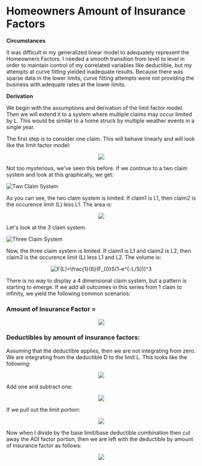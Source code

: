 # Homeowners Amount of Insurance Factors

__Circumstances__

It was difficult in my generalized linear model to adequately represent the Homeowners Factors.  I needed a smooth transition from level to level in order to maintain control of my correlated variables like deductible, but my attempts at curve fitting yielded inadequate results.  Because there was sparse data in the lower limits, curve fitting attempts were not providing the business with adequate rates at the lower limits.  

__Derivation__

We begin with the assumptions and derivation of the limit factor model.  Then we will extend it to a system where multiple claims may occur limited by L.  This would be similar to a home struck by multiple weather events in a single year.  

The first step is to consider one claim.  This will behave linearly and will look like the limit factor model:
<div align="center"><img src="https://latex.codecogs.com/gif.latex?F(L)=F_{0}S(1-e^{-L/S})" /></div>

Not too mysterious, we've seen this before.  If we continue to a two claim system and look at this graphically, we get:

![Two Claim System](images/two_claim_system.png)

As you can see, the two claim system is limited.  If claim1 is L1, then claim2 is the occurence limit (L) less L1.  The area is:

<div align="center"><img src="https://latex.codecogs.com/gif.latex?F(L)=\frac{1}{2}(F_{0}S(1-e^{-L/S}))^2" /></div>

Let's look at the 3 claim system.  

![Three Claim System](images/three_claim_system.png)

Now, the three claim system is limited.  If claim1 is L1 and claim2 is L2, then claim3 is the occurence limit (L) less L1 and L2.  The volume is:

<div align="center"><img src="https://latex.codecogs.com/gif.latex?F(L)=\frac{1}{6}(F_{0}S(1-e^{-L/S}))^3" title="F(L)=\frac{1}{6}(F_{0}S(1-e^{-L/S}))^3" /></div>

There is no way to display a 4 dimensional claim system, but a pattern is starting to emerge.  If we add all outcomes in this series from 1 claim to infinity, we yield the following common scenarios:

### Amount of Insurance Factor = 
<div align="center"><img src="https://latex.oncodecogs.com/png.image?AOI-Factor=\frac{(e^{F_{0}S(1-e^{(\frac{-L}{S}))}}-1)}{(e^{F_{0}S(1-e^{(\frac{-L_b}{S})})}-1)}"/></div>



### Deductibles by amount of insurance factors: 
Assuming that the deductible applies, then we are not integrating from zero.  We are integrating from the deductible D to the limit L.  This looks like the following:

<div align="center"><img src="https://latex.codecogs.com/svg.image?e^{(F_{0}S(1-e^{-L/S}))}-e^{(F_{0}S(1-e^{-D/S}))}"  /></div>

Add one and subtract one:
<div align="center"><img src="https://latex.codecogs.com/svg.image?e^{(F_{0}S(1-e^{-L/S}))}-1&plus;1-e^{(F_{0}S(1-e^{-D/S}))}"  /></div>

If we pull out the limit portion:
<div align="center"><img src="https://latex.codecogs.com/svg.image?(e^{(F_{0}S(1-e^{-L/S}))}-1)(1-(e^{(F_{0}S(1-e^{-D/S}))}-1)/(e^{(F_{0}S(1-e^{-L/S}))}-1))"  /></div>

Now when I divide by the base limit/base deductible combination then cut away the AOI factor portion, then we are left with the deductible by amount of insurance factor as follows:
<div align="center"><img src="https://latex.oncodecogs.com/png.image?DED-by-AOI-Factor=(\frac{(1-\frac{(e^{F_{0}S(1-e^{(\frac{-D}{S})})}-1)}{(e^{F_{0}S(1-e^{(\frac{-L}{S})})}-1)})}{(1-\frac{(e^{F_{0}S(1-e^{(\frac{-D_b}{S})})}-1)}{(e^{F_{0}S(1-e^{(\frac{-L_b}{S})})}-1)})})"/></div>

